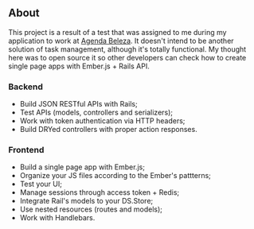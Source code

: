 ## About

This project is a result of a test that was assigned to me during my application to work at [Agenda Beleza](www.agendabeleza.com.br). It doesn't intend to be another solution of task management, although it's totally functional. My thought here was to open source it so other developers can check how to create single page apps with Ember.js + Rails API.

### Backend

- Build JSON RESTful APIs with Rails;
- Test APIs (models, controllers and serializers);
- Work with token authentication via HTTP headers;
- Build DRYed controllers with proper action responses.

### Frontend

- Build a single page app with Ember.js;
- Organize your JS files according to the Ember's pattterns;
- Test your UI;
- Manage sessions through access token + Redis;
- Integrate Rail's models to your DS.Store;
- Use nested resources (routes and models);
- Work with Handlebars.
